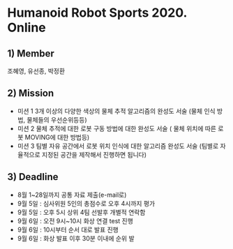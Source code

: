# Humanoid Robot Sports 2020. Online
## 1) Member 
조혜영, 유선종, 박정환
## 2) Mission
- 미션 1  3개 이상의 다양한 색상의 물체 추적 알고리즘의 완성도 서술  (물체 인식 방법, 물체들의 우선순위등등)
- 미션 2  물체 추적에 대한 로봇 구동 방법에 대한 완성도 서술  ( 물체 위치에 따른 로봇 MOVING에 대한 방법등)
- 미션 3  팀별 자유 공간에서 로봇 위치 인식에 대한 알고리즘 완성도 서술  (팀별로 자율적으로 지정된 공간을 제작해서 진행하면 됩니다)
## 3) Deadline
- 8월 1~28일까지 공통 자료 제출(e-mail로) 
- 9월 5일 : 심사위원 5인의 총점수로 오후 4시까지 평가 
- 9월 5일 : 오후 5시 상위 4팀 선발후 개별적 연락함 
- 9월 6일 : 오전 9시~10시 화상 연결 test 진행 
- 9월 6일 : 10시부터 순서 대로 발표 진행 
- 9월 6일 : 화상 발표 이후 30분 이내에 순위 발

